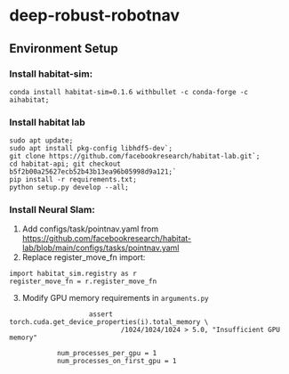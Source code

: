 # deep-robust-robotnav


## Environment Setup

### Install habitat-sim:
```
conda install habitat-sim=0.1.6 withbullet -c conda-forge -c aihabitat;
```

### Install habitat lab
```
sudo apt update;
sudo apt install pkg-config libhdf5-dev`;
git clone https://github.com/facebookresearch/habitat-lab.git`;
cd habitat-api; git checkout b5f2b00a25627ecb52b43b13ea96b05998d9a121;`
pip install -r requirements.txt;
python setup.py develop --all;
```

### Install Neural Slam:

1. Add configs/task/pointnav.yaml from https://github.com/facebookresearch/habitat-lab/blob/main/configs/tasks/pointnav.yaml 
2. Replace register_move_fn import: 
```
import habitat_sim.registry as r
register_move_fn = r.register_move_fn
```
3. Modify GPU memory requirements in `arguments.py`
```
                    assert torch.cuda.get_device_properties(i).total_memory \
                            /1024/1024/1024 > 5.0, "Insufficient GPU memory"

            num_processes_per_gpu = 1
            num_processes_on_first_gpu = 1
```
